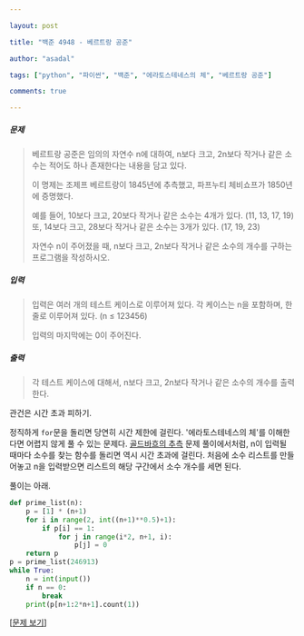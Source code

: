 ```yaml
---

layout: post

title: "백준 4948 - 베르트랑 공준"

author: "asadal"

tags: ["python", "파이썬", "백준", "에라토스테네스의 체", "베르트랑 공준"]

comments: true

---
```


##### 문제

>베르트랑 공준은 임의의 자연수 n에 대하여, n보다 크고, 2n보다 작거나 같은 소수는 적어도 하나 존재한다는 내용을 담고 있다.
>
>이 명제는 조제프 베르트랑이 1845년에 추측했고, 파프누티 체비쇼프가 1850년에 증명했다.
>
>예를 들어, 10보다 크고, 20보다 작거나 같은 소수는 4개가 있다. (11, 13, 17, 19) 또, 14보다 크고, 28보다 작거나 같은 소수는 3개가 있다. (17, 19, 23)
>
>자연수 n이 주어졌을 때, n보다 크고, 2n보다 작거나 같은 소수의 개수를 구하는 프로그램을 작성하시오. 

##### 입력

>입력은 여러 개의 테스트 케이스로 이루어져 있다. 각 케이스는 n을 포함하며, 한 줄로 이루어져 있다. (n ≤ 123456) 
>
>입력의 마지막에는 0이 주어진다.

##### 출력

> 각 테스트 케이스에 대해서, n보다 크고, 2n보다 작거나 같은 소수의 개수를 출력한다.

관건은 시간 초과 피하기.

정직하게 `for`문을 돌리면 당연히 시간 제한에 걸린다. \'에라토스테네스의 체\'를 이해한다면 어렵지 않게 풀 수 있는 문제다. [골드바흐의 추측](https://asadal.github.io/%E1%84%80%E1%85%A9%E1%86%AF%E1%84%83%E1%85%B3%E1%84%87%E1%85%A1%E1%84%92%E1%85%B3%E1%84%8B%E1%85%B4-%E1%84%8E%E1%85%AE%E1%84%8E%E1%85%B3%E1%86%A8/) 문제 풀이에서처럼, n이 입력될 때마다 소수를 찾는 함수를 돌리면 역시 시간 초과에 걸린다. 처음에 소수 리스트를 만들어놓고 n을 입력받으면 리스트의 해당 구간에서 소수 개수를 세면 된다.

풀이는 아래.

```python
def prime_list(n):
    p = [1] * (n+1)
    for i in range(2, int((n+1)**0.5)+1):
        if p[i] == 1:
            for j in range(i*2, n+1, i):
                p[j] = 0
    return p
p = prime_list(246913)
while True:
    n = int(input())
    if n == 0:
        break
    print(p[n+1:2*n+1].count(1))
```

[[문제 보기](https://www.acmicpc.net/problem/4948)]